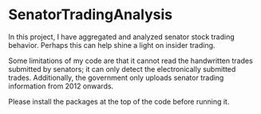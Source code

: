 # SenatorTradingAnalysis
In this project, I have aggregated and analyzed senator stock trading behavior. Perhaps this can help shine a light on insider trading. 

Some limitations of my code are that it cannot read the handwritten trades submitted by senators; it can only detect the electronically submitted trades. Additionally, the government only uploads senator trading information from 2012 onwards. 

Please install the packages at the top of the code before running it. 


